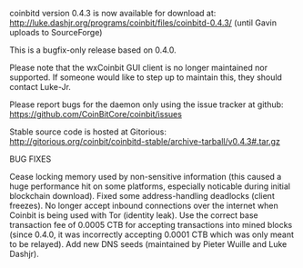 coinbitd version 0.4.3 is now available for download at:
http://luke.dashjr.org/programs/coinbit/files/coinbitd-0.4.3/ (until Gavin uploads to SourceForge)

This is a bugfix-only release based on 0.4.0.

Please note that the wxCoinbit GUI client is no longer maintained nor supported. If someone would like to step up to maintain this, they should contact Luke-Jr.

Please report bugs for the daemon only using the issue tracker at github:
https://github.com/CoinBitCore/coinbit/issues

Stable source code is hosted at Gitorious:
http://gitorious.org/coinbit/coinbitd-stable/archive-tarball/v0.4.3#.tar.gz

BUG FIXES

Cease locking memory used by non-sensitive information (this caused a huge performance hit on some platforms, especially noticable during initial blockchain download).
Fixed some address-handling deadlocks (client freezes).
No longer accept inbound connections over the internet when Coinbit is being used with Tor (identity leak).
Use the correct base transaction fee of 0.0005 CTB for accepting transactions into mined blocks (since 0.4.0, it was incorrectly accepting 0.0001 CTB which was only meant to be relayed).
Add new DNS seeds (maintained by Pieter Wuille and Luke Dashjr).

